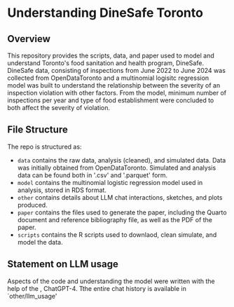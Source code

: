 # Understanding DineSafe Toronto 

## Overview

This repository provides the scripts, data, and paper used to model and understand Toronto's food sanitation and health program, DineSafe. DineSafe data, consisting of inspections from June 2022 to June 2024 was collected from OpenDataToronto and a multinomial logisitc regression model was built to understand the relationship between the severity of an inspection violation with other factors. From the model, minimum number of inspections per year and type of food establishment were concluded to both affect the severity of violation.

## File Structure

The repo is structured as:

-   `data` contains the raw data, analysis (cleaned), and simulated data. Data was initially obtained from OpenDataToronto. Simulated and analysis data can be found both in '.csv' and '.parquet' form. 
-   `model` contains the multinomial logistic regression model used in analysis, stored in RDS format.
-   `other` contains  details about LLM chat interactions, sketches, and plots produced. 
-   `paper` contains the files used to generate the paper, including the Quarto document and reference bibliography file, as well as the PDF of the paper. 
-   `scripts` contains the R scripts used to downlaod, clean simulate, and model the data. 


## Statement on LLM usage

Aspects of the code and understanding the model were written with the help of the , ChatGPT-4.  Tthe entire chat history is available in `other/llm_usage'
